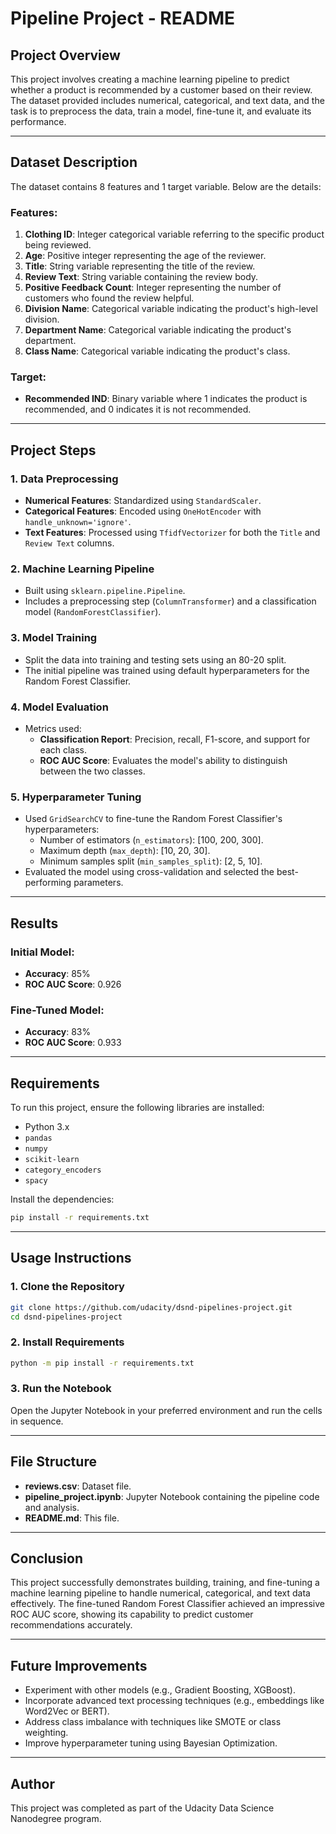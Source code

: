 # Pipeline Project - README

## Project Overview
This project involves creating a machine learning pipeline to predict whether a product is recommended by a customer based on their review. The dataset provided includes numerical, categorical, and text data, and the task is to preprocess the data, train a model, fine-tune it, and evaluate its performance.

---

## Dataset Description
The dataset contains 8 features and 1 target variable. Below are the details:

### Features:
1. **Clothing ID**: Integer categorical variable referring to the specific product being reviewed.
2. **Age**: Positive integer representing the age of the reviewer.
3. **Title**: String variable representing the title of the review.
4. **Review Text**: String variable containing the review body.
5. **Positive Feedback Count**: Integer representing the number of customers who found the review helpful.
6. **Division Name**: Categorical variable indicating the product's high-level division.
7. **Department Name**: Categorical variable indicating the product's department.
8. **Class Name**: Categorical variable indicating the product's class.

### Target:
- **Recommended IND**: Binary variable where 1 indicates the product is recommended, and 0 indicates it is not recommended.

---

## Project Steps

### 1. Data Preprocessing
- **Numerical Features**: Standardized using `StandardScaler`.
- **Categorical Features**: Encoded using `OneHotEncoder` with `handle_unknown='ignore'`.
- **Text Features**: Processed using `TfidfVectorizer` for both the `Title` and `Review Text` columns.

### 2. Machine Learning Pipeline
- Built using `sklearn.pipeline.Pipeline`.
- Includes a preprocessing step (`ColumnTransformer`) and a classification model (`RandomForestClassifier`).

### 3. Model Training
- Split the data into training and testing sets using an 80-20 split.
- The initial pipeline was trained using default hyperparameters for the Random Forest Classifier.

### 4. Model Evaluation
- Metrics used:
  - **Classification Report**: Precision, recall, F1-score, and support for each class.
  - **ROC AUC Score**: Evaluates the model's ability to distinguish between the two classes.

### 5. Hyperparameter Tuning
- Used `GridSearchCV` to fine-tune the Random Forest Classifier's hyperparameters:
  - Number of estimators (`n_estimators`): [100, 200, 300].
  - Maximum depth (`max_depth`): [10, 20, 30].
  - Minimum samples split (`min_samples_split`): [2, 5, 10].
- Evaluated the model using cross-validation and selected the best-performing parameters.

---

## Results

### Initial Model:
- **Accuracy**: 85%
- **ROC AUC Score**: 0.926

### Fine-Tuned Model:
- **Accuracy**: 83%
- **ROC AUC Score**: 0.933

---

## Requirements
To run this project, ensure the following libraries are installed:

- Python 3.x
- `pandas`
- `numpy`
- `scikit-learn`
- `category_encoders`
- `spacy`

Install the dependencies:
```bash
pip install -r requirements.txt
```

---

## Usage Instructions

### 1. Clone the Repository
```bash
git clone https://github.com/udacity/dsnd-pipelines-project.git
cd dsnd-pipelines-project
```

### 2. Install Requirements
```bash
python -m pip install -r requirements.txt
```

### 3. Run the Notebook
Open the Jupyter Notebook in your preferred environment and run the cells in sequence.

---

## File Structure
- **reviews.csv**: Dataset file.
- **pipeline_project.ipynb**: Jupyter Notebook containing the pipeline code and analysis.
- **README.md**: This file.

---

## Conclusion
This project successfully demonstrates building, training, and fine-tuning a machine learning pipeline to handle numerical, categorical, and text data effectively. The fine-tuned Random Forest Classifier achieved an impressive ROC AUC score, showing its capability to predict customer recommendations accurately.

---

## Future Improvements
- Experiment with other models (e.g., Gradient Boosting, XGBoost).
- Incorporate advanced text processing techniques (e.g., embeddings like Word2Vec or BERT).
- Address class imbalance with techniques like SMOTE or class weighting.
- Improve hyperparameter tuning using Bayesian Optimization.

---

## Author
This project was completed as part of the Udacity Data Science Nanodegree program.

